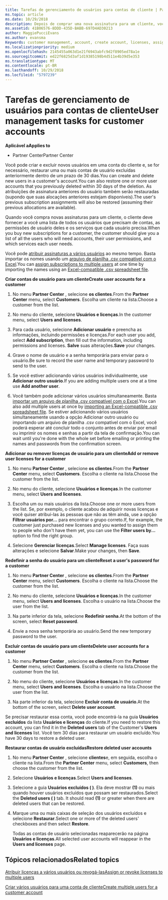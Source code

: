 ```yaml
---
title: Tarefas de gerenciamento de usuários para contas de cliente | Partner Center
ms.topic: article
ms.date: 10/29/2018
description: Depois de comprar uma nova assinatura para um cliente, você pode atribuir licenças a usuários específicos.
ms.assetid: 41B06576-8DDD-435D-BABB-697D4AD30213
author: MaggiePucciEvans
ms.author: evansma
Keywords: customer management, account, create account, licenses, assign license, user management, password, reset password, change password
ms.localizationpriority: medium
ms.openlocfilehash: 2145455a063d1e21f6943abfc9d2f8905ed78a1e
ms.sourcegitcommit: ed22f6825d3af1d19385198b4d511e4b39d5e353
ms.translationtype: MT
ms.contentlocale: pt-BR
ms.lasthandoff: 10/29/2018
ms.locfileid: "5797239"
---
```

# <a name="user-management-tasks-for-customer-accounts"></a><span data-ttu-id="2401f-103">Tarefas de gerenciamento de usuários para contas de cliente</span><span class="sxs-lookup"><span data-stu-id="2401f-103">User management tasks for customer accounts</span></span>

**<span data-ttu-id="2401f-104">Aplicável a</span><span class="sxs-lookup"><span data-stu-id="2401f-104">Applies to</span></span>**

-  <span data-ttu-id="2401f-105">Partner Center</span><span class="sxs-lookup"><span data-stu-id="2401f-105">Partner Center</span></span>



<span data-ttu-id="2401f-106">Você pode criar e excluir novos usuários em uma conta do cliente e, se for necessário, restaurar uma ou mais contas de usuário excluídas anteriormente dentro de um prazo de 30 dias.</span><span class="sxs-lookup"><span data-stu-id="2401f-106">You can create and delete new users in a customer's account.You can also restore one or more user accounts that you previously deleted within 30 days of the deletion.</span></span> <span data-ttu-id="2401f-107">As atribuições de assinatura anteriores do usuário também serão restauradas (supondo que suas alocações anteriores estejam disponíveis).</span><span class="sxs-lookup"><span data-stu-id="2401f-107">The user's previous subscription assignments will also be restored (assuming their previous allocations are available).</span></span>

<span data-ttu-id="2401f-108">Quando você compra novas assinaturas para um cliente, o cliente deve fornecer a você uma lista de todos os usuários que precisam de contas, as permissões de usuário deles e os serviços que cada usuário precisa.</span><span class="sxs-lookup"><span data-stu-id="2401f-108">When you buy new subscriptions for a customer,  the customer should give you a list of all the users who will need accounts, their user permissions, and which services each user needs.</span></span>  

<span data-ttu-id="2401f-109">Você pode [atribuir assinaturas a vários usuários](bulk-license-provisioning-for-multiple-users.md) ao mesmo tempo. Basta importar os nomes usando um [arquivo de planilha .csv compatível com o Excel](adding-multiple-users-to-a-customer-account.md).</span><span class="sxs-lookup"><span data-stu-id="2401f-109">You can [assign subscriptions to multiple users](bulk-license-provisioning-for-multiple-users.md) at one time by importing the names using an [Excel-compatible .csv spreadsheet file](adding-multiple-users-to-a-customer-account.md).</span></span>

<a href="" id="createuseraccounts"></a>
<span data-ttu-id="2401f-110">**Criar contas de usuário para um cliente**</span><span class="sxs-lookup"><span data-stu-id="2401f-110">**Create user accounts for a customer**</span></span>

1.  <span data-ttu-id="2401f-111">No menu **Partner Center** , selecione **os clientes**.</span><span class="sxs-lookup"><span data-stu-id="2401f-111">From the **Partner Center** menu, select **Customers**.</span></span> <span data-ttu-id="2401f-112">Escolha um cliente na lista.</span><span class="sxs-lookup"><span data-stu-id="2401f-112">Choose a customer from the list.</span></span>

2.  <span data-ttu-id="2401f-113">No menu do cliente, selecione **Usuários e licenças**.</span><span class="sxs-lookup"><span data-stu-id="2401f-113">In the customer menu, select **Users and licenses**.</span></span>

3.  <span data-ttu-id="2401f-114">Para cada usuário, selecione **Adicionar usuário** e preencha as informações, incluindo permissões e licenças.</span><span class="sxs-lookup"><span data-stu-id="2401f-114">For each user you add, select **Add subscription**, then fill out the information, including permissions and licenses.</span></span> <span data-ttu-id="2401f-115">**Salve** suas alterações.</span><span class="sxs-lookup"><span data-stu-id="2401f-115">**Save** your changes.</span></span>

4.  <span data-ttu-id="2401f-116">Grave o nome de usuário e a senha temporária para enviar para o usuário.</span><span class="sxs-lookup"><span data-stu-id="2401f-116">Be sure to record the user name and temporary password to send to the user.</span></span> 

5.  <span data-ttu-id="2401f-117">Se você estiver adicionando vários usuários individualmente, use **Adicionar outro usuário**.</span><span class="sxs-lookup"><span data-stu-id="2401f-117">If you are adding multiple users one at a time use **Add another user**.</span></span> 

6. <span data-ttu-id="2401f-118">Você também pode adicionar vários usuários simultaneamente. Basta [importar um arquivo de planilha .csv compatível com o Excel](adding-multiple-users-to-a-customer-account.md).</span><span class="sxs-lookup"><span data-stu-id="2401f-118">You can also add multiple users at once by [importing an Excel-compatible .csv spreadsheet file](adding-multiple-users-to-a-customer-account.md).</span></span> <span data-ttu-id="2401f-119">Se estiver adicionando vários usuários simultaneamente usando a opção Adicionar outro usuário ou importando um arquivo de planilha .csv compatível com o Excel, você poderá esperar até concluir todo o conjunto antes de enviar por email ou imprimir os nomes e senhas a partir da tela de confirmação.</span><span class="sxs-lookup"><span data-stu-id="2401f-119">You can wait until you're done with the whole set before emailing or printing the names and passwords from the confirmation screen.</span></span>

<a href="" id="userlicensing"></a>
<span data-ttu-id="2401f-120">**Adicionar ou remover licenças de usuário para um cliente**</span><span class="sxs-lookup"><span data-stu-id="2401f-120">**Add or remove user licenses for a customer**</span></span>

1.  <span data-ttu-id="2401f-121">No menu **Partner Center** , selecione **os clientes**.</span><span class="sxs-lookup"><span data-stu-id="2401f-121">From the **Partner Center** menu, select **Customers**.</span></span> <span data-ttu-id="2401f-122">Escolha o cliente na lista.</span><span class="sxs-lookup"><span data-stu-id="2401f-122">Choose the customer from the list.</span></span>

2.  <span data-ttu-id="2401f-123">No menu do cliente, selecione **Usuários e licenças**.</span><span class="sxs-lookup"><span data-stu-id="2401f-123">In the customer menu, select **Users and licenses**.</span></span>

3.  <span data-ttu-id="2401f-124">Escolha um ou mais usuários da lista.</span><span class="sxs-lookup"><span data-stu-id="2401f-124">Choose one or more users from the list.</span></span> <span data-ttu-id="2401f-125">Se, por exemplo, o cliente acabou de adquirir novas licenças e você quiser atribuí-las às pessoas que não as têm ainda, use a opção **Filtrar usuários por...** para encontrar o grupo correto.</span><span class="sxs-lookup"><span data-stu-id="2401f-125">If, for example, the customer just purchased new licenses and you wanted to assign them to people who don't have them yet, you can use the **Filter users by...** option to find the right group.</span></span>

4.  <span data-ttu-id="2401f-126">Selecione **Gerenciar licenças**.</span><span class="sxs-lookup"><span data-stu-id="2401f-126">Select **Manage licenses**.</span></span> <span data-ttu-id="2401f-127">Faça suas alterações e selecione **Salvar**.</span><span class="sxs-lookup"><span data-stu-id="2401f-127">Make your changes, then **Save**.</span></span>

<a href="" id="resetpassword"></a>
<span data-ttu-id="2401f-128">**Redefinir a senha do usuário para um cliente**</span><span class="sxs-lookup"><span data-stu-id="2401f-128">**Reset a user's password for a customer**</span></span>

1.  <span data-ttu-id="2401f-129">No menu **Partner Center** , selecione **os clientes**.</span><span class="sxs-lookup"><span data-stu-id="2401f-129">From the **Partner Center** menu, select **Customers**.</span></span> <span data-ttu-id="2401f-130">Escolha o cliente na lista.</span><span class="sxs-lookup"><span data-stu-id="2401f-130">Choose the customer from the list.</span></span>

2.  <span data-ttu-id="2401f-131">No menu do cliente, selecione **Usuários e licenças**.</span><span class="sxs-lookup"><span data-stu-id="2401f-131">In the customer menu, select **Users and licenses**.</span></span> <span data-ttu-id="2401f-132">Escolha o usuário na lista.</span><span class="sxs-lookup"><span data-stu-id="2401f-132">Choose the user from the list.</span></span>

3.  <span data-ttu-id="2401f-133">Na parte inferior da tela, selecione **Redefinir senha**.</span><span class="sxs-lookup"><span data-stu-id="2401f-133">At the bottom of the screen, select **Reset password**.</span></span> 

4.  <span data-ttu-id="2401f-134">Envie a nova senha temporária ao usuário.</span><span class="sxs-lookup"><span data-stu-id="2401f-134">Send the new temporary password to the user.</span></span>

<a href="" id="deleteuseraccounts"></a>
<span data-ttu-id="2401f-135">**Excluir contas de usuário para um cliente**</span><span class="sxs-lookup"><span data-stu-id="2401f-135">**Delete user accounts for a customer**</span></span>

1.  <span data-ttu-id="2401f-136">No menu **Partner Center** , selecione **os clientes**.</span><span class="sxs-lookup"><span data-stu-id="2401f-136">From the **Partner Center** menu, select **Customers**.</span></span> <span data-ttu-id="2401f-137">Escolha o cliente na lista.</span><span class="sxs-lookup"><span data-stu-id="2401f-137">Choose the customer from the list.</span></span>

2.  <span data-ttu-id="2401f-138">No menu do cliente, selecione **Usuários e licenças**.</span><span class="sxs-lookup"><span data-stu-id="2401f-138">In the customer menu, select **Users and licenses**.</span></span> <span data-ttu-id="2401f-139">Escolha o usuário na lista.</span><span class="sxs-lookup"><span data-stu-id="2401f-139">Choose the user from the list.</span></span>

3.  <span data-ttu-id="2401f-140">Na parte inferior da tela, selecione **Excluir conta de usuário**.</span><span class="sxs-lookup"><span data-stu-id="2401f-140">At the bottom of the screen, select **Delete user account**.</span></span>

<span data-ttu-id="2401f-141">Se precisar restaurar essa conta, você pode encontrá-la na guia **Usuários excluídos** da lista **Usuários e licenças** do cliente.</span><span class="sxs-lookup"><span data-stu-id="2401f-141">If you need to restore this account, you can find it in the **Deleted users** tab of the Customer's **Users and licenses** list.</span></span> <span data-ttu-id="2401f-142">Você tem 30 dias para restaurar um usuário excluído.</span><span class="sxs-lookup"><span data-stu-id="2401f-142">You have 30 days to restore a deleted user.</span></span>

<a href="" id="restoreuseraccounts"></a>
<span data-ttu-id="2401f-143">**Restaurar contas de usuário excluídas**</span><span class="sxs-lookup"><span data-stu-id="2401f-143">**Restore deleted user accounts**</span></span>

1.  <span data-ttu-id="2401f-144">No menu **Partner Center** , selecione **clientes**e, em seguida, escolha o cliente na lista.</span><span class="sxs-lookup"><span data-stu-id="2401f-144">From the **Partner Center** menu, select **Customers**, then choose the customer from the list.</span></span>

2.  <span data-ttu-id="2401f-145">Selecione **Usuários e licenças**.</span><span class="sxs-lookup"><span data-stu-id="2401f-145">Select **Users and licenses**.</span></span>

3.  <span data-ttu-id="2401f-146">Selecione a guia **Usuários excluídos ( )**. Ela deve mostrar **(1)** ou mais quando houver usuários excluídos que possam ser restaurados.</span><span class="sxs-lookup"><span data-stu-id="2401f-146">Select the **Deleted users ( )** tab. It should read **(1)** or greater when there are deleted users that can be restored.</span></span>

4.  <span data-ttu-id="2401f-147">Marque uma ou mais caixas de seleção dos usuários excluídos e selecione **Restaurar**.</span><span class="sxs-lookup"><span data-stu-id="2401f-147">Select one or more of the deleted users' checkboxes and then select **Restore**.</span></span>

    <span data-ttu-id="2401f-148">Todas as contas de usuário selecionadas reaparecerão na página **Usuários e licenças**.</span><span class="sxs-lookup"><span data-stu-id="2401f-148">All selected user accounts will reappear in the **Users and licenses** page.</span></span>

## <a name="related-topics"></a><span data-ttu-id="2401f-149">Tópicos relacionados</span><span class="sxs-lookup"><span data-stu-id="2401f-149">Related topics</span></span>


[<span data-ttu-id="2401f-150">Atribuir licenças a vários usuários ou revogá-las</span><span class="sxs-lookup"><span data-stu-id="2401f-150">Assign or revoke licenses to multiple users</span></span>](bulk-license-provisioning-for-multiple-users.md)

[<span data-ttu-id="2401f-151">Criar vários usuários para uma conta de cliente</span><span class="sxs-lookup"><span data-stu-id="2401f-151">Create multiple users for a customer account</span></span>](adding-multiple-users-to-a-customer-account.md)

 

 



